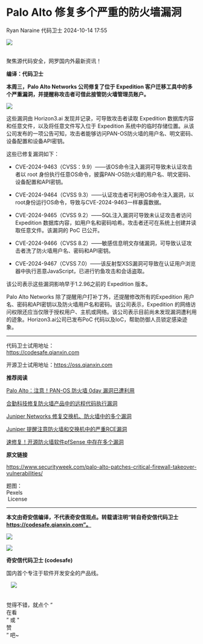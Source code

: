 #  Palo Alto 修复多个严重的防火墙漏洞   
Ryan Naraine  代码卫士   2024-10-14 17:55  
  
![](https://mmbiz.qpic.cn/mmbiz_gif/Az5ZsrEic9ot90z9etZLlU7OTaPOdibteeibJMMmbwc29aJlDOmUicibIRoLdcuEQjtHQ2qjVtZBt0M5eVbYoQzlHiaw/640?wx_fmt=gif "")  
  
   
聚焦源代码安全，网罗国内外最新资讯！  
  
**编译：代码卫士**  
  
**本周三，Palo Alto Networks 公司修复了位于 Expedition 客户迁移工具中的多个严重漏洞，并提醒称攻击者可借此接管防火墙管理员账户。**  
  
  
![](https://mmbiz.qpic.cn/mmbiz_png/oBANLWYScMSI8e2HoZiaVrnZz0LGW5ibfv36OhLHDyfutO4MSVGwKLic0zmDDOyFbxOvicLSxLiaoibOibC3SNHEFmiaibg/640?wx_fmt=png&from=appmsg "")  
  
  
这些漏洞由 Horizon3.ai 发现并记录，可导致攻击者读取 Expedition 数据库内容和任意文件，以及将任意文件写入位于 Expedition 系统中的临时存储位置。从该公司发布的一项公告可知，攻击者能够访问PAN-OS防火墙的用户名、明文密码、设备配置和设备API密钥。  
  
这些已修复漏洞如下：  
  
- CVE-2024-9463（CVSS：9.9）——该OS命令注入漏洞可导致未认证攻击者以 root 身份执行任意OS命令，披露PAN-OS防火墙的用户名、明文密码、设备配置和API密钥。  
  
- CVE-2024-9464（CVSS 9.3）——认证攻击者可利用OS命令注入漏洞，以root身份运行OS命令，导致与CVE-2024-9463一样暴露数据。  
  
- CVE-2024-9465（CVSS 9.2）——SQL注入漏洞可导致未认证攻击者访问 Expedition 数据库内容，如用户名和密码哈希。攻击者还可在系统上创建并读取任意文件。该漏洞的 PoC 已公开。  
  
- CVE-2024-9466（CVSS 8.2）——敏感信息明文存储漏洞，可导致认证攻击者洗了防火墙用户名、密码和API密钥。  
  
- CVE-2024-9467（CVSS 7.0）——该反射型XSS漏洞可导致在认证用户浏览器中执行恶意JavaScript，已进行钓鱼攻击和会话盗取。  
  
  
  
该公司表示这些漏洞影响早于1.2.96之前的 Expedition 版本。  
  
Palo Alto Networks 除了提醒用户打补丁外，还提醒修改所有的Expedition 用户名、密码和API密钥以及防火墙用户名和密码。该公司表示，Expedition 的网络访问权限还应当仅限于授权用户、主机或网络。该公司表示目前尚未发现漏洞遭利用的迹象。Horizon3.ai公司已发布PoC 代码以及IoC，帮助防御人员锁定感染迹象。  
  
  
****  
  
代码卫士试用地址：  
https://codesafe.qianxin.com  
  
开源卫士试用地址：https://oss.qianxin.com  
  
  
  
  
  
  
  
  
  
  
  
**推荐阅读**  
  
[Palo Alto：注意！PAN-OS 防火墙 0day 漏洞已遭利用](http://mp.weixin.qq.com/s?__biz=MzI2NTg4OTc5Nw==&mid=2247519289&idx=1&sn=86e226003b5da9dd0d6867f4b45fcb1a&chksm=ea94bd53dde33445851c3ec7ca670a0d3c51235d027e8d130593cdc9eabd3a33d9758580655a&scene=21#wechat_redirect)  
  
  
[合勤科技修复防火墙产品中的远程代码执行漏洞](http://mp.weixin.qq.com/s?__biz=MzI2NTg4OTc5Nw==&mid=2247518947&idx=2&sn=8758a5f5ef83a075fb61fbed63159da1&chksm=ea94bb89dde3329f7456dbac7c02de7915e34069451108f060250d64c23c6f9145d80e39bcc4&scene=21#wechat_redirect)  
  
  
[Juniper Networks 修复交换机、防火墙中的多个漏洞](http://mp.weixin.qq.com/s?__biz=MzI2NTg4OTc5Nw==&mid=2247518790&idx=2&sn=8654a2f71be0f352dbd073de6482ef88&chksm=ea94bb2cdde3323a808c47f00e4a82d449bdf6bfa0d08ea05135862eb834e999aafa2ff7b965&scene=21#wechat_redirect)  
  
  
[Juniper 提醒注意防火墙和交换机中的严重RCE漏洞](http://mp.weixin.qq.com/s?__biz=MzI2NTg4OTc5Nw==&mid=2247518669&idx=2&sn=0cbdae2b9be2d7406ffaea5ba7dc47d1&chksm=ea94b8a7dde331b1ffbd02134c098d7117b1af631461588e39a663cd6ee5834bc93977380167&scene=21#wechat_redirect)  
  
  
[速修复！开源防火墙软件pfSense 中存在多个漏洞](http://mp.weixin.qq.com/s?__biz=MzI2NTg4OTc5Nw==&mid=2247518402&idx=3&sn=2287f259ca95d49fdb713843ffc8a1b6&chksm=ea94b9a8dde330bebb3afdf0e531542d025f12326245695da6554d9b7095da964c8f78e62a55&scene=21#wechat_redirect)  
  
  
  
  
  
**原文链接**  
  
  
https://www.securityweek.com/palo-alto-patches-critical-firewall-takeover-vulnerabilities/  
  
  
题图：  
Pexels  
 License  
  
****  
**本文由奇安信编译，不代表奇安信观点。转载请注明“转自奇安信代码卫士 https://codesafe.qianxin.com”。**  
  
  
  
  
![](https://mmbiz.qpic.cn/mmbiz_jpg/oBANLWYScMSf7nNLWrJL6dkJp7RB8Kl4zxU9ibnQjuvo4VoZ5ic9Q91K3WshWzqEybcroVEOQpgYfx1uYgwJhlFQ/640?wx_fmt=jpeg "")  
  
![](https://mmbiz.qpic.cn/mmbiz_jpg/oBANLWYScMSN5sfviaCuvYQccJZlrr64sRlvcbdWjDic9mPQ8mBBFDCKP6VibiaNE1kDVuoIOiaIVRoTjSsSftGC8gw/640?wx_fmt=jpeg "")  
  
**奇安信代码卫士 (codesafe)**  
  
国内首个专注于软件开发安全的产品线。  
  
   ![](https://mmbiz.qpic.cn/mmbiz_gif/oBANLWYScMQ5iciaeKS21icDIWSVd0M9zEhicFK0rbCJOrgpc09iaH6nvqvsIdckDfxH2K4tu9CvPJgSf7XhGHJwVyQ/640?wx_fmt=gif "")  
  
   
觉得不错，就点个 “  
在看  
” 或 "  
赞  
” 吧~  
  
